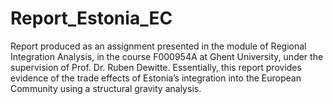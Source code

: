 # Report_Estonia_EC
Report produced as an assignment presented in the module of Regional Integration Analysis, in the course F000954A at Ghent University, under the supervision of Prof. Dr. Ruben Dewitte. Essentially, this report provides evidence of the trade effects of Estonia’s integration into the European Community using a structural gravity analysis.
